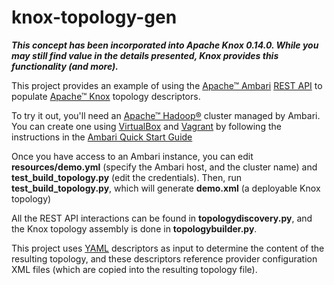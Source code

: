 # knox-topology-gen

__*This concept has been incorporated into Apache Knox 0.14.0. While you may still find value in the details presented, Knox provides this functionality (and more).*__


This project provides an example of using the [Apache™ Ambari](https://ambari.apache.org) [REST API](https://github.com/apache/ambari/blob/trunk/ambari-server/docs/api/v1/index.md) to populate [Apache™ Knox](http://knox.apache.org) topology descriptors.

To try it out, you'll need an [Apache™ Hadoop®](http://hadoop.apache.org) cluster managed by Ambari. You can create one using [VirtualBox](https://www.virtualbox.org) and [Vagrant](https://www.vagrantup.com) by following the instructions in the [Ambari Quick Start Guide](https://cwiki.apache.org/confluence/display/AMBARI/Quick+Start+Guide)

Once you have access to an Ambari instance, you can edit __resources/demo.yml__ (specify the Ambari host, and the cluster name) and __test_build_topology.py__ (edit the credentials).
Then, run __test_build_topology.py__, which will generate __demo.xml__ (a deployable Knox topology)

All the REST API interactions can be found in __topologydiscovery.py__, and the Knox topology assembly is done in __topologybuilder.py__.

This project uses [YAML](http://yaml.org) descriptors as input to determine the content of the resulting topology, and these descriptors reference provider configuration XML files (which are copied into the resulting topology file).

